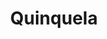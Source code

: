 ---
title: "Quinquela"
url: /ciudad-autonoma-de-buenos-aires/quinquela-avenida-rivadavia/
shop: Farben
---